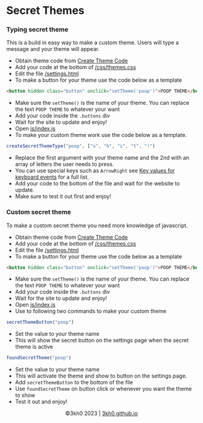 # Secret Themes

### Typing secret theme
This is a build in easy way to make a custom theme. Users will type a message and your theme will appear.
- Obtain theme code from [Create Theme Code](https://github.com/3kh0/3kh0.github.io/wiki/Create-Theme-Code)
- Add your code at the bottom of [/css/themes.css](https://github.com/3kh0/3kh0.github.io/blob/main/css/themes.css)
- Edit the file [/settings.html](https://github.com/3kh0/3kh0.github.io/blob/main/settings.html)
- To make a button for your theme use the code below as a template
```html
<button hidden class="button" onclick="setTheme('poop')">POOP THEME</button>
```
- Make sure the `setTheme()` is the name of your theme. You can replace the text `POOP THEME` to whatever your want
- Add your code inside the `.buttons` div
- Wait for the site to update and enjoy!
- Open [js/index.js](https://github.com/3kh0/3kh0.github.io/blob/main/js/index.js)
- To make your custom theme work use the code below as a template.
```js
createSecretThemeType("poop", ["s", "h", "i", "t", "!")
```
- Replace the first argument with your theme name and the 2nd with an array of letters the user needs to press.
- You can use special keys such as `ArrowRight` see [Key values for keyboard events](https://developer.mozilla.org/en-US/docs/Web/API/UI_Events/Keyboard_event_key_values) for a full list.
- Add your code to the bottom of the file and wait for the website to update.
- Make sure to test it out first and enjoy!

### Custom secret theme
To make a custom secret theme you need more knowledge of javascript.

- Obtain theme code from [Create Theme Code](https://github.com/3kh0/3kh0.github.io/wiki/Create-Theme-Code)
- Add your code at the bottom of [/css/themes.css](https://github.com/3kh0/3kh0.github.io/blob/main/css/themes.css)
- Edit the file [/settings.html](https://github.com/3kh0/3kh0.github.io/blob/main/settings.html)
- To make a button for your theme use the code below as a template
```html
<button hidden class="button" onclick="setTheme('poop')">POOP THEME</button>
```
- Make sure the `setTheme()` is the name of your theme. You can replace the text `POOP THEME` to whatever your want
- Add your code inside the `.buttons` div
- Wait for the site to update and enjoy!
- Open [js/index.js](https://github.com/3kh0/3kh0.github.io/blob/main/js/index.js)
- Use to following two commands to make your custom theme
```js
secretThemeButton("poop")
```
- Set the value to your theme name
- This will show the secret button on the settings page when the secret theme is active

```js
foundSecretTheme("poop")
```
- Set the value to your theme name
- This will activate the theme and show to button on the settings page.
- Add `secretThemeButton` to the bottom of the file
- Use `foundSecretTheme` on button click or whenever you want the theme to show
- Test it out and enjoy!

<p align="center">
©3kh0 2023 | <a href="https://3kh0.github.io">3kh0.github.io</a>
</p>